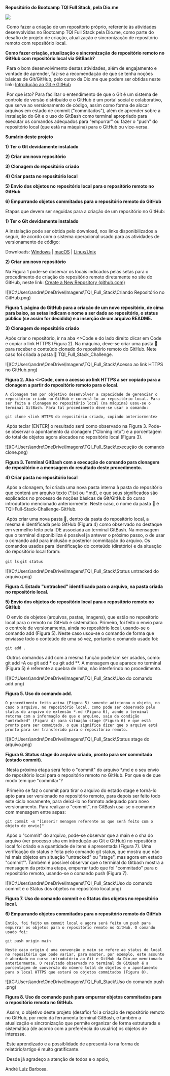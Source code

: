 **Repositório do Bootcamp TQI Full Stack, pela Dio.me**

![](C:\Users\andre\OneDrive\Imagens\TQI_Full_Stack\TQIFullStack.jpg)

​	Como fazer a criação de um repositório próprio, referente às atividades desenvolvidas no Bootcamp TQI Full Stack pela Dio.me, como parte do desafio de projeto de criação, atualização e sincronização de repositório remoto com repositório local.

 

**Como fazer criação, atualização e sincronização de repositório remoto no GitHub com repositório local via GitBash?**

 

​	Para o bom desenvolvimento destas atividades, além de engajamento e vontade de aprender, faz-se a recomendação de que se tenha noções básicas de Git/GitHub, pelo curso da Dio.me que podem ser obtidas neste link: [Introdução ao Git e GitHub](https://web.dio.me/play)

​	Por que isto? Para facilitar o entendimento de que o Git é um sistema de controle de versão distribuído e o GitHub é um portal social e colaborativo, que serve ao versionamento de código, assim como forma de alocar arquivos em estado de commit ("commitados"), além de aprender sobre a instalação do Git e o uso do GitBash como terminal apropriado para executar os comandos adequados para "empurrar" ou fazer o "push" do repositório local (que está na máquina) para o GitHub ou vice-versa.

 

**Sumário deste projeto**

**1) Ter o Git devidamente instalado**

**2) Criar um novo repositório**

**3) Clonagem do repositório criado**

**4) Criar pasta no repositório local**

**5) Envio dos objetos no repositório local para o repositório remoto no GitHub**

**6) Empurrando objetos commitados para o repositório remoto do GitHub** 

 Etapas que devem ser seguidas para a criação de um repositório no GitHub:

 **1) Ter o Git devidamente instalado**

A instalação pode ser obtida pelo download, nos links disponibilizados a seguir, de acordo com o sistema operacional usado para as atividades de versionamento de código:

Downloads: [Windows](https://git-scm.com/download/win) | [macOS](https://git-scm.com/download/mac) | [Linux/Unix](https://git-scm.com/download/linux)

 **2) Criar um novo repositório**

 Na Figura 1 pode-se observar os locais indicados pelas setas para o procedimento de criação do repositório remoto diretamente no site do GitHub, neste link: [Create a New Repository (github.com)](https://github.com/new) 

![](C:\Users\andre\OneDrive\Imagens\TQI_Full_Stack\Criando Repositório no GitHub.png)

**Figura 1. página do GitHub para a criação de um novo repositório, de cima para baixo, as setas indicam o nome a ser dado ao repositório, o status público (se assim for decidido) e a inserção de um arquivo README.**

**3) Clonagem do repositório criado**

Após criar o repositório, ir na aba <>Code e do lado direito clicar em Code e copiar o link HTTPS (Figura 2). Na máquina, deve-se criar uma pasta 📂 para receber o conteúdo clonado do repositório remoto do GitHub. Nete caso foi criada a pasta 📂 TQI_Full_Stack_Challenge.

![](C:\Users\andre\OneDrive\Imagens\TQI_Full_Stack\Acesso ao link HTTPS no GitHub.png)

 **Figura 2. Aba <>Code, com o acesso ao link HTTPS a ser copiado para a clonagem a partir do repositório remoto para o local.**

 	A clonagem tem por objetivo desenvolver a capacidade de gerenciar o repositório criado no GitHub e conectá-lo ao repositório local. Para ser feita a clonagem no repositório local (na máquina) usou-se o terminal GitBash. Para tal procedimento deve-se usar o comando:

`git clone <link HTTPS do repositório criado, copiado anteriormente>`

​	Após teclar [ENTER] o resultado será como observado na Figura 3. Pode-se observar o apontamento da clonagem ("Cloning into") e a porcentagem do total de objetos agora alocados no repositório local (Figura 3).

![](C:\Users\andre\OneDrive\Imagens\TQI_Full_Stack\execução de comando clone.png)

**Figura 3. Terminal GitBash com a execução de comando para clonagem de repositório e a mensagem do resultado deste procedimento.**

**4) Criar pasta no repositório local**

​	Após a clonagem, foi criada uma nova pasta interna à pasta do repositório que conterá um arquivo texto (*.txt ou *.md), e que seus significados são explicados no processo de noções básicas de Git/GitHub do curso introdutório mencionado anteriormente. Neste caso, o nome da pasta 📂 é TQI-Full-Stack-Challenge-GitHub.

​	Após criar uma nova pasta 📂, dentro da pasta do repositório local, a mesma é identificada pelo GitHub (Figura 4) como observado no destaque em vermelho feito pela IDE associada ao terminal GitBash. Na mensagem que o terminal disponibiliza é possível ja antever o próximo passo, o de usar o comando add para inclusão e posterior commitação do arquivo. Os comandos usados para identificação do conteúdo (diretório) e da situação do repositório local foram:

`git ls`
`git status`

![](C:\Users\andre\OneDrive\Imagens\TQI_Full_Stack\Status untracked do arquivo.png)

**Figura 4. Estado "untracked" identificado para o arquivo, na pasta criada no repositório local.**

**5) Envio dos objetos do repositório local para o repositório remoto no GitHub**

​	O envio de objetos (arquivos, pastas, imagens), que estão no repositório local para o remoto no GitHub é sistemático. Primeiro, foi feito o envio para o controle de versionamento, ainda no repositório local, usando-se o comando add (Figura 5). Neste caso usou-se o comando de forma que enviasse todo o conteúdo de uma só vez, portanto o comando usado foi:

`git add .`

​	Outros comandos add com a mesma função poderiam ser usados, como: git add -A ou git add * ou git add **. A mensagem que aparece no terminal (Figura 5) é referente a quebra de linha, não interferindo no procedimento.

![](C:\Users\andre\OneDrive\Imagens\TQI_Full_Stack\Uso do comando add.png)

**Figura 5. Uso do comando add.**

 	O procedimento feito acima (Figura 5) somente adicionou o objeto, no caso o arquivo, no repositório local, como pode ser observado pelo status do arquivo de extensão *.md (Figura 6), aonde o terminal retorna com a informação de que o arquivo, saiu da condição "untracked" (Figura 4) para situação stage (Figura 6) e que está pronto para ser commitado, o que significa dizer que o arquivo está pronto para ser transferido para o repositório remoto.

![](C:\Users\andre\OneDrive\Imagens\TQI_Full_Stack\Status stage do arquivo.png)

**Figura 6. Status stage do arquivo criado, pronto para ser commitado (estado commit).**

​	Nesta próxima etapa será feito o "commit" do arquivo *.md e o seu envio do repositório local para o repositório remoto no GitHub. Por que e de que modo tem que "commitar"?

​	Primeiro se faz o commit para tirar o arquivo do estado stage e torná-lo apto para ser versionado no repositório remoto, para depois ser feito todo este ciclo novamente, para deixá-lo no formato adequado para novo versionamento. Para realizar o "commit", no GitBash usa-se o comando com mensagem entre aspas:

`git commit -m "[inserir menagem referente ao que será feito com o objeto de envio]"`

​	Após o "commit" do arquivo, pode-se observar que a main e o sha do arquivo (ver processo sha em introdução ao Git e GitHub) no repositório local foi criado e a quantidade de itens é apresentada (Figura 7). Uma verificação do status é feita pelo comando git status, que mostra que não há mais objetos em situação "untracked" ou "stage", mas agora em estado "commit"'. Também é possível observar que o terminal do Gitbash mostra a mensagem da próxima etapa, empurrar tudo que foi "commitado" para o repositório remoto, usando-se o comando push (Figura 7).

![](C:\Users\andre\OneDrive\Imagens\TQI_Full_Stack\Uso do comando commit e o Status dos objetos no repositório local.png)

**Figura 7. Uso do comando commit e o Status dos objetos no repositório local.**

**6) Empurrando objetos commitados para o repositório remoto do GitHub** 

 	Então, foi feito um commit local e agora será feito um push para empurrar os objetos para o repositório remoto no GitHub. O comando usado foi:

`git push origin main`

 	Neste caso origin é uma convenção e main se refere ao status do local no repositório que pode variar, para master, por exemplo, este assunto é abordado no curso introdutório ao Git e GitHub da Dio.me mencionado anteriormente. O resultado observado no terminal do GitBash é a porcentagem de conversão do número total de objetos e o apontamento para o local HTTPS que estará os objetos commitados (Figura 8).

![](C:\Users\andre\OneDrive\Imagens\TQI_Full_Stack\Uso do comando push .png)

**Figura 8. Uso do comando push para empurrar objetos commitados para o repositório remoto no GitHub.**

​	Assim, o objetivo deste projeto (desafio) foi a criação de repositório remoto no GitHub, por meio da ferramenta terminal GitBash, e também a atualização e sincronização que permite organizar de forma estruturada e sistemática (de acordo com a preferência do usuário) os objetos de interesse.

​	Este aprendizado e a possiblidade de apresentá-lo na forma de relatório/artigo é muito gratificante.

​	Desde já agradeço a atenção de todos e o apoio,

 

André Luiz Barbosa.
